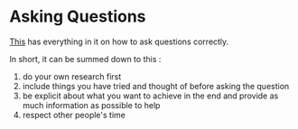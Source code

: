
# Asking Questions

[This][1] has everything in it on how to ask questions correctly.

In short, it can be summed down to this : 

1. do your own research first
2. include things you have tried and thought of before asking the question
3. be explicit about what you want to achieve in the end and provide as much information as possible to help 
4. respect other people's time




[1]:	http://www.catb.org/esr/faqs/smart-questions.html